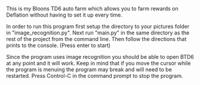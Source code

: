 This is my Bloons TD6 auto farm which allows you to farm rewards on Deflation without having to set it up every time. 

In order to run this program first setup the directory to your pictures folder in "image_recognition.py".
Next run "main.py" in the same directory as the rest of the project from the command line. 
Then follow the directions that prints to the console. (Press enter to start)

Since the program uses image recognition you should be able to open BTD6 at any point and it will work. Keep in mind that if you move the cursor while the program is menuing the program may break and will need to be restarted. 
Press Control-C in the command prompt to stop the program.
